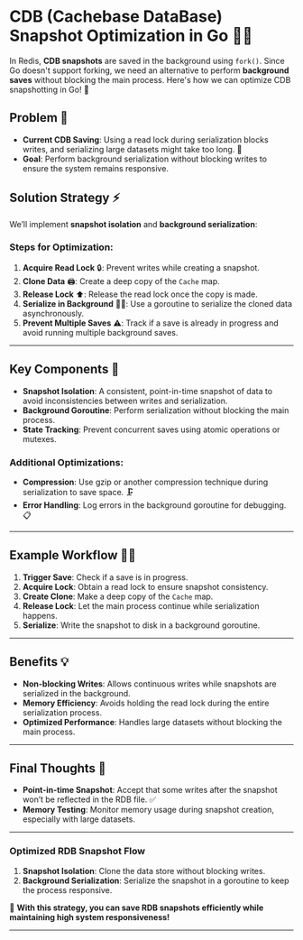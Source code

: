 # CDB (Cachebase DataBase) Snapshot Optimization in Go 🔄💾

In Redis, **CDB snapshots** are saved in the background using `fork()`. Since Go doesn't support forking, we need an alternative to perform **background saves** without blocking the main process. Here's how we can optimize CDB snapshotting in Go! 🚀

## Problem 🧐

- **Current CDB Saving**: Using a read lock during serialization blocks writes, and serializing large datasets might take too long. 🛑
- **Goal**: Perform background serialization without blocking writes to ensure the system remains responsive.

## Solution Strategy ⚡

We’ll implement **snapshot isolation** and **background serialization**:

### Steps for Optimization:

1. **Acquire Read Lock** 🔒: Prevent writes while creating a snapshot.
2. **Clone Data** 🖨️: Create a deep copy of the `Cache` map.
3. **Release Lock** ⬆️: Release the read lock once the copy is made.
4. **Serialize in Background** 🏃‍♂️: Use a goroutine to serialize the cloned data asynchronously.
5. **Prevent Multiple Saves** ⚠️: Track if a save is already in progress and avoid running multiple background saves.

---

## Key Components 🔑

- **Snapshot Isolation**: A consistent, point-in-time snapshot of data to avoid inconsistencies between writes and serialization.
- **Background Goroutine**: Perform serialization without blocking the main process.
- **State Tracking**: Prevent concurrent saves using atomic operations or mutexes.

### Additional Optimizations:

- **Compression**: Use gzip or another compression technique during serialization to save space. 🗜️
- **Error Handling**: Log errors in the background goroutine for debugging. 📋

---

## Example Workflow 🚶‍♂️

1. **Trigger Save**: Check if a save is in progress.
2. **Acquire Lock**: Obtain a read lock to ensure snapshot consistency.
3. **Create Clone**: Make a deep copy of the `Cache` map.
4. **Release Lock**: Let the main process continue while serialization happens.
5. **Serialize**: Write the snapshot to disk in a background goroutine.

---

## Benefits 💡

- **Non-blocking Writes**: Allows continuous writes while snapshots are serialized in the background.
- **Memory Efficiency**: Avoids holding the read lock during the entire serialization process.
- **Optimized Performance**: Handles large datasets without blocking the main process.

---

## Final Thoughts 🤔

- **Point-in-time Snapshot**: Accept that some writes after the snapshot won’t be reflected in the RDB file. ✅
- **Memory Testing**: Monitor memory usage during snapshot creation, especially with large datasets.

---

### Optimized RDB Snapshot Flow

1. **Snapshot Isolation**: Clone the data store without blocking writes.
2. **Background Serialization**: Serialize the snapshot in a goroutine to keep the process responsive.

🔄 **With this strategy, you can save RDB snapshots efficiently while maintaining high system responsiveness!**

---
